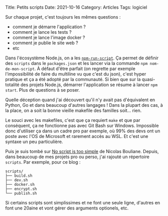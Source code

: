 Title: Petits scripts
Date: 2021-10-16
Category: Articles
Tags: logiciel

Sur chaque projet, c'est toujours les mêmes questions :

- comment je démarre l'application ?
- comment je lance les tests ?
- comment je lance l'image docker ?
- comment je publie le site web ?
- etc

Dans l'écosystème Node.js, on a les [`npm-run-script`](https://docs.npmjs.com/cli/v7/commands/npm-run-script). Ça permet de définir des `scripts` dans le `packages.json` et les lancer via la commande `npm nom-de-mon-script`. À défaut d'être parfait (on regrette par exemple l'impossibilité de faire du multiline vu que c'est du json), c'est hyper pratique et ça a été adopté par la communauté. Si bien que sur la quasi-totalité des projets Node.js, démarrer l'application se résume à lancer `npm start`. Plus de questions à se poser.

Quelle déception quand j'ai découvert qu'il n'y avait pas d'équivalent en Python, Go et dans beaucoup d'autres langages ! Dans la plupart des cas, à la place, on a soit la bonne vieille makefile des familles soit... rien.

Le souci avec les makefiles, c'est que ça requiert `make` et que par conséquent, ça ne fonctionne pas avec Git Bash sur Windows. Impossible donc d'utiliser ça dans un cadre pro par exemple, où 99% des devs ont un poste avec l'OS de Microsoft et rarement accès au WSL. Et c'est une syntaxe un peu particulière.

Puis je suis tombé sur [No script is too simple](https://nicolasbouliane.com/blog/no-script-is-too-simple) de Nicolas Bouliane. Depuis, dans beaucoup de mes projets pro ou perso, j'ai rajouté un répertoire `scripts`. Par exemple, pour ce blog :

```
scripts/
├── build.sh
├── dev.sh
├── docker.sh
├── encrypt.sh
└── publish.sh
```

Si certains scripts sont simplissimes et ne font une seule ligne, d'autres en font une 20aine et vont gérer des arguments optionels, etc.
